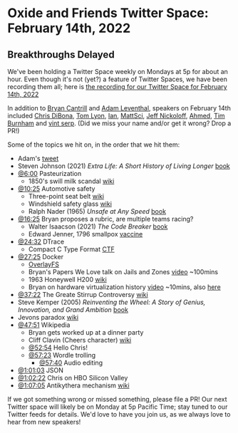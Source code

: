# Oxide and Friends Twitter Space: February 14th, 2022

## Breakthroughs Delayed

We've been holding a Twitter Space weekly on Mondays at 5p for about an hour.
Even though it's not (yet?) a feature of Twitter Spaces, we have been
recording them all; here is
[the recording for our Twitter Space for February 14th, 2022](https://youtu.be/MyGgkBxz-mg)

In addition to
[Bryan Cantrill](https://twitter.com/bcantrill) and
[Adam Leventhal](https://twitter.com/ahl),
speakers on February 14th included
[Chris DiBona](https://twitter.com/cdibona),
[Tom Lyon](https://twitter.com/aka_pugs),
[Ian](https://twitter.com/iangrunert),
[MattSci](https://twitter.com/MattSci2),
[Jeff Nickoloff](https://twitter.com/allingeek),
[Ahmed](https://twitter.com/AhmedMasud),
[Tim Burnham](https://twitter.com/AstroBurnham) and
[vint serp](https://twitter.com/ZackMaril).
(Did we miss your name and/or get it wrong? Drop a PR!)

Some of the topics we hit on, in the order that we hit them:

- Adam's [tweet](https://twitter.com/ahl/status/1492668124272885763)
- Steven Johnson (2021) _Extra Life: A Short History of Living Longer_
  [book](https://www.google.com/books/edition/Extra_Life/tw36DwAAQBAJ)
- [@6:00](https://youtu.be/MyGgkBxz-mg?t=360) Pasteurization
  - 1850's swill milk scandal [wiki](https://en.wikipedia.org/wiki/Swill_milk_scandal)
- [@10:25](https://youtu.be/MyGgkBxz-mg?t=625) Automotive safety
  - Three-point seat belt [wiki](https://en.wikipedia.org/wiki/Seat_belt#Three-point)
  - Windshield safety glass [wiki](https://en.wikipedia.org/wiki/Windshield#Safety)
  - Ralph Nader (1965) _Unsafe at Any Speed_
    [book](https://en.wikipedia.org/wiki/Unsafe_at_Any_Speed)
- [@16:25](https://youtu.be/MyGgkBxz-mg?t=985) Bryan proposes a rubric,
  are multiple teams racing?
  - Walter Isaacson (2021) _The Code Breaker_
    [book](https://www.google.com/books/edition/The_Code_Breaker/eCIFEAAAQBAJ)
  - Edward Jenner, 1796 smallpox [vaccine](https://en.wikipedia.org/wiki/Smallpox_vaccine)
- [@24:32](https://youtu.be/MyGgkBxz-mg?t=1472) DTrace
  - Compact C Type Format [CTF](https://illumos.org/man/4/ctf)
- [@27:25](https://youtu.be/MyGgkBxz-mg?t=1645) Docker
  - [OverlayFS](https://en.wikipedia.org/wiki/OverlayFS)
  - Bryan's Papers We Love talk on Jails and Zones
    [video](https://youtu.be/hgN8pCMLI2U) ~100mins
  - 1963 Honeywell H200 [wiki](https://en.wikipedia.org/wiki/Honeywell_200)
  - Bryan on hardware virtualization history
    [video](https://youtu.be/jEHO-bSbuc0?t=322) ~10mins,
    also [here](https://youtu.be/fcrepNIF_G0?t=511)
- [@37:22](https://youtu.be/MyGgkBxz-mg?t=2242) The Greate Stirrup Controversy
  [wiki](https://en.wikipedia.org/wiki/Great_Stirrup_Controversy)
- Steve Kemper (2005) _Reinventing the Wheel:
  A Story of Genius, Innovation, and Grand Ambition_
  [book](https://www.google.com/books/edition/Reinventing_the_Wheel/Lh9aRqDuczUC)
- Jevons paradox [wiki](https://en.wikipedia.org/wiki/Jevons_paradox)
- [@47:51](https://youtu.be/MyGgkBxz-mg?t=2871) Wikipedia
  - Bryan gets worked up at a dinner party
  - Cliff Clavin (Cheers character) [wiki](https://en.wikipedia.org/wiki/Cliff_Clavin)
  - [@52:54](https://youtu.be/MyGgkBxz-mg?t=3174) Hello Chris!
  - [@57:23](https://youtu.be/MyGgkBxz-mg?t=3443) Wordle trolling
    - [@57:40](https://www.youtube.com/watch?v=MyGgkBxz-mg&t=3460s) Audio editing
- [@1:01:03](https://youtu.be/MyGgkBxz-mg?t=3663) JSON
- [@1:02:22](https://youtu.be/MyGgkBxz-mg?t=3742) Chris on HBO Silicon Valley
- [@1:07:05](https://youtu.be/MyGgkBxz-mg?t=4025)
  Antikythera mechanism [wiki](https://en.wikipedia.org/wiki/Antikythera_mechanism)

If we got something wrong or missed something, please file a PR!
Our next Twitter space will likely be on Monday at 5p Pacific Time; stay tuned
to our Twitter feeds for details.  We'd love to have you join us, as we
always love to hear from new speakers!

